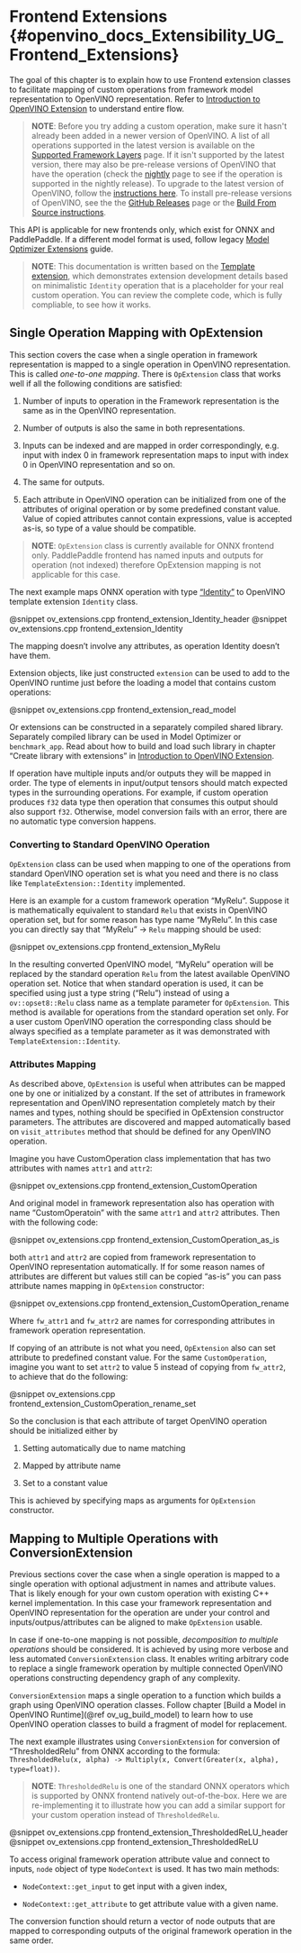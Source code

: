 ﻿# Frontend Extensions {#openvino_docs_Extensibility_UG_Frontend_Extensions}

The goal of this chapter is to explain how to use Frontend extension classes to facilitate mapping of custom operations from framework model representation to OpenVINO representation. Refer to [Introduction to OpenVINO Extension](Intro.md) to understand entire flow.

> **NOTE**: Before you try adding a custom operation, make sure it hasn't already been added in a newer version of OpenVINO. A list of all operations supported in the latest version is available on the [Supported Framework Layers](../MO_DG/prepare_model/Supported_Frameworks_Layers.md) page. If it isn't supported by the latest version, there may also be pre-release versions of OpenVINO that have the operation (check the [nightly](https://docs.openvino.ai/nightly/openvino_docs_MO_DG_prepare_model_Supported_Frameworks_Layers.html) page to see if the operation is supported in the nightly release). To upgrade to the latest version of OpenVINO, follow the [instructions here](../install_guides/installing-openvino-overview.md). To install pre-release versions of OpenVINO, see the the [GitHub Releases](https://github.com/openvinotoolkit/openvino/releases) page or the [Build From Source instructions](https://github.com/openvinotoolkit/openvino/wiki/BuildingCode).

This API is applicable for new frontends only, which exist for ONNX and PaddlePaddle. If a different model format is used, follow legacy [Model Optimizer Extensions](../MO_DG/prepare_model/customize_model_optimizer/Customize_Model_Optimizer.md) guide.

> **NOTE**: This documentation is written based on the [Template extension](https://github.com/openvinotoolkit/openvino/tree/master/docs/template_extension/new), which demonstrates extension development details based on minimalistic `Identity` operation that is a placeholder for your real custom operation. You can review the complete code, which is fully compliable, to see how it works.

## Single Operation Mapping with OpExtension

This section covers the case when a single operation in framework representation is mapped to a single operation in OpenVINO representation. This is called *one-to-one mapping*. There is `OpExtension` class that works well if all the following conditions are satisfied:

1. Number of inputs to operation in the Framework representation is the same as in the OpenVINO representation.

2. Number of outputs is also the same in both representations.

3. Inputs can be indexed and are mapped in order correspondingly, e.g. input with index 0 in framework representation maps to input with index 0 in OpenVINO representation and so on.

4. The same for outputs.

5. Each attribute in OpenVINO operation can be initialized from one of the attributes of original operation or by some predefined constant value. Value of copied attributes cannot contain expressions, value is accepted as-is, so type of a value should be compatible.

> **NOTE**: `OpExtension` class is currently available for ONNX frontend only. PaddlePaddle frontend has named inputs and outputs for operation (not indexed) therefore OpExtension mapping is not applicable for this case.

The next example maps ONNX operation with type [“Identity”]( https://github.com/onnx/onnx/blob/main/docs/Operators.md#Identity) to OpenVINO template extension `Identity` class.

@snippet ov_extensions.cpp frontend_extension_Identity_header
@snippet ov_extensions.cpp frontend_extension_Identity

The mapping doesn’t involve any attributes, as operation Identity doesn’t have them.

Extension objects, like just constructed `extension` can be used to add to the OpenVINO runtime just before the loading a model that contains custom operations:

@snippet ov_extensions.cpp frontend_extension_read_model

Or extensions can be constructed in a separately compiled shared library. Separately compiled library can be used in Model Optimizer or `benchmark_app`. Read about how to build and load such library in chapter “Create library with extensions” in [Introduction to OpenVINO Extension](Intro.md).

If operation have multiple inputs and/or outputs they will be mapped in order. The type of elements in input/output tensors should match expected types in the surrounding operations. For example, if custom operation produces `f32` data type then operation that consumes this output should also support `f32`. Otherwise, model conversion fails with an error, there are no automatic type conversion happens.

### Converting to Standard OpenVINO Operation

`OpExtension` class can be used when mapping to one of the operations from standard OpenVINO operation set is what you need and there is no class like `TemplateExtension::Identity` implemented.

Here is an example for a custom framework operation “MyRelu”. Suppose it is mathematically equivalent to standard `Relu` that exists in OpenVINO operation set, but for some reason has type name “MyRelu”. In this case you can directly say that “MyRelu” -> `Relu` mapping should be used:

@snippet ov_extensions.cpp frontend_extension_MyRelu

In the resulting converted OpenVINO model, “MyRelu” operation will be replaced by the standard operation `Relu` from the latest available OpenVINO operation set. Notice that when standard operation is used, it can be specified using just a type string (“Relu”) instead of using a `ov::opset8::Relu` class name as a template parameter for `OpExtension`. This method is available for operations from the standard operation set only. For a user custom OpenVINO operation the corresponding class should be always specified as a template parameter as it was demonstrated with `TemplateExtension::Identity`.

### Attributes Mapping

As described above, `OpExtension` is useful when attributes can be mapped one by one or initialized by a constant. If the set of attributes in framework representation and OpenVINO representation completely match by their names and types, nothing should be specified in OpExtension constructor parameters. The attributes are discovered and mapped automatically based on `visit_attributes` method that should be defined for any OpenVINO operation.

Imagine you have CustomOperation class implementation that has two attributes with names `attr1` and `attr2`:

@snippet ov_extensions.cpp frontend_extension_CustomOperation

And original model in framework representation also has operation with name “CustomOperatoin” with the same `attr1` and `attr2` attributes. Then with the following code:

@snippet ov_extensions.cpp frontend_extension_CustomOperation_as_is

both `attr1` and `attr2` are copied from framework representation to OpenVINO representation automatically. If for some reason names of attributes are different but values still can be copied “as-is” you can pass attribute names mapping in `OpExtension` constructor:

@snippet ov_extensions.cpp frontend_extension_CustomOperation_rename

Where `fw_attr1` and `fw_attr2` are names for corresponding attributes in framework operation representation.

If copying of an attribute is not what you need, `OpExtension` also can set attribute to predefined constant value. For the same `CustomOperation`, imagine you want to set `attr2` to value 5 instead of copying from `fw_attr2`, to achieve that do the following:

@snippet ov_extensions.cpp frontend_extension_CustomOperation_rename_set

So the conclusion is that each attribute of target OpenVINO operation should be initialized either by

1. Setting automatically due to name matching

2. Mapped by attribute name

3. Set to a constant value

This is achieved by specifying maps as arguments for `OpExtension` constructor.


## Mapping to Multiple Operations with ConversionExtension

Previous sections cover the case when a single operation is mapped to a single operation with optional adjustment in names and attribute values. That is likely enough for your own custom operation with existing C++ kernel implementation. In this case your framework representation and OpenVINO representation for the operation are under your control and inputs/outpus/attributes can be aligned to make `OpExtension` usable.

In case if one-to-one mapping is not possible, *decomposition to multiple operations* should be considered. It is achieved by using more verbose and less automated `ConversionExtension` class. It enables writing arbitrary code to replace a single framework operation by multiple connected OpenVINO operations constructing dependency graph of any complexity.

`ConversionExtension` maps a single operation to a function which builds a graph using OpenVINO operation classes. Follow chapter [Build a Model in OpenVINO Runtime](@ref ov_ug_build_model) to learn how to use OpenVINO operation classes to build a fragment of model for replacement.

The next example illustrates using `ConversionExtension` for conversion of “ThresholdedRelu” from ONNX according to the formula: `ThresholdedRelu(x, alpha) -> Multiply(x, Convert(Greater(x, alpha), type=float))`.

> **NOTE**: `ThresholdedRelu` is one of the standard ONNX operators which is supported by ONNX frontend natively out-of-the-box. Here we are re-implementing it to illustrate how you can add a similar support for your custom operation instead of `ThresholdedRelu`.

@snippet ov_extensions.cpp frontend_extension_ThresholdedReLU_header
@snippet ov_extensions.cpp frontend_extension_ThresholdedReLU

To access original framework operation attribute value and connect to inputs, `node` object of type `NodeContext` is used. It has two main methods:

* `NodeContext::get_input` to get input with a given index,

* `NodeContext::get_attribute` to get attribute value with a given name.

The conversion function should return a vector of node outputs that are mapped to corresponding outputs of the original framework operation in the same order.

